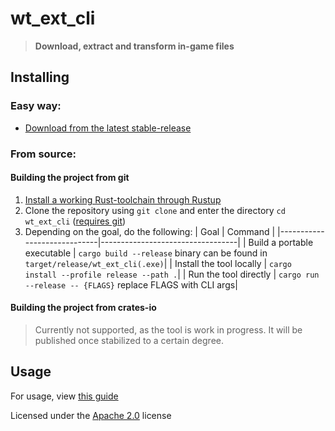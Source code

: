 # wt_ext_cli
>**Download, extract and transform in-game files**

## Installing

### Easy way:
- [Download from the latest stable-release](https://github.com/Warthunder-Open-Source-Foundation/wt_ext_cli/releases?q=prerelease:false)

### From source:
#### Building the project from git
1. <a href="https://www.rust-lang.org/tools/install">Install a working Rust-toolchain through Rustup</a>
2. Clone the repository  using `git clone` and enter the directory `cd wt_ext_cli` ([requires git](https://github.com/git-guides/install-git))
3. Depending on the goal, do the following:
   | Goal                        | Command                          |
   |-----------------------------|----------------------------------|
   | Build a portable executable | `cargo build --release` binary can be found in `target/release/wt_ext_cli(.exe)`|
   | Install the tool locally    | `cargo install --profile release --path .`|
   | Run the tool directly       | `cargo run --release -- {FLAGS}` replace FLAGS with CLI args|

#### Building the project from crates-io
>Currently not supported, as the tool is work in progress. It will be published once stabilized to a certain degree.

## Usage
For usage, view [this guide](https://github.com/Warthunder-Open-Source-Foundation/wt_ext_cli/blob/master/usage_manual.md)
  
  
Licensed under the [Apache 2.0](https://github.com/Warthunder-Open-Source-Foundation/wt_blk/blob/master/LICENSE) license
